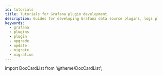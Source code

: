 ```yaml
---
id: tutorials
title: Tutorials for Grafana plugin development
description: Guides for developing Grafana data source plugins, logs plugins, panel plugins, and other plugins.
keywords:
  - grafana
  - plugins
  - plugin
  - upgrade
  - update
  - migrate
  - migration
---
```


import DocCardList from '@theme/DocCardList';

<DocCardList />
